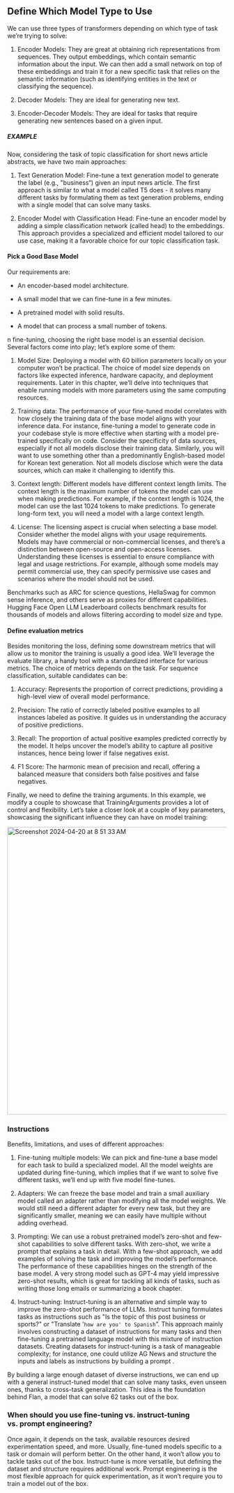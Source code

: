 ## Define Which Model Type to Use
We can use three types of transformers depending on which type of task we’re trying to solve:

1. Encoder Models: They are great at obtaining rich representations from sequences. They output embeddings, which contain semantic information about the input. We can then add a small network on top of these embeddings and train it for a new specific task that relies on the semantic information (such as identifying entities in the text or classifying the sequence).

2. Decoder Models: They are ideal for generating new text.

3. Encoder-Decoder Models: They are ideal for tasks that require generating new sentences based on a given input.


##### EXAMPLE
Now, considering the task of topic classification for short news article abstracts, we have two main approaches:

1. Text Generation Model: Fine-tune a text generation model to generate the label (e.g., "business“) given an input news article. The first approach is similar to what a model called T5 does - it solves many different tasks by formulating them as text generation problems, ending with a single model that can solve many tasks.

2. Encoder Model with Classification Head: Fine-tune an encoder model by adding a simple classification network (called head) to the embeddings. This approach provides a specialized and efficient model tailored to our use case, making it a favorable choice for our topic classification task.


#### Pick a Good Base Model
Our requirements are:

- An encoder-based model architecture.

- A small model that we can fine-tune in a few minutes.

- A pretrained model with solid results.

- A model that can process a small number of tokens.


n fine-tuning, choosing the right base model is an essential decision. Several factors come into play; let’s explore some of them:

1. Model Size: Deploying a model with 60 billion parameters locally on your computer won’t be practical. The choice of model size depends on factors like expected inference, hardware capacity, and deployment requirements. Later in this chapter, we’ll delve into techniques that enable running models with more parameters using the same computing resources.

2. Training data: The performance of your fine-tuned model correlates with how closely the training data of the base model aligns with your inference data. For instance, fine-tuning a model to generate code in your codebase style is more effective when starting with a model pre-trained specifically on code. Consider the specificity of data sources, especially if not all models disclose their training data. Similarly, you will want to use something other than a predominantly English-based model for Korean text generation. Not all models disclose which were the data sources, which can make it challenging to identify this.

3. Context length: Different models have different context length limits. The context length is the maximum number of tokens the model can use when making predictions. For example, if the context length is 1024, the model can use the last 1024 tokens to make predictions. To generate long-form text, you will need a model with a large context length.

4. License: The licensing aspect is crucial when selecting a base model. Consider whether the model aligns with your usage requirements. Models may have commercial or non-commercial licenses, and there’s a distinction between open-source and open-access licenses. Understanding these licenses is essential to ensure compliance with legal and usage restrictions. For example, although some models may permit commercial use, they can specify permissive use cases and scenarios where the model should not be used.


Benchmarks such as ARC for science questions, HellaSwag for common sense inference, and others serve as proxies for different capabilities. Hugging Face Open LLM Leaderboard collects benchmark results for thousands of models and allows filtering according to model size and type. 




#### Define evaluation metrics
Besides monitoring the loss, defining some downstream metrics that will allow us to monitor the training is usually a good idea. We’ll leverage the evaluate library, a handy tool with a standardized interface for various metrics. The choice of metrics depends on the task. For sequence classification, suitable candidates can be:

1. Accuracy: Represents the proportion of correct predictions, providing a high-level view of overall model performance.

2. Precision: The ratio of correctly labeled positive examples to all instances labeled as positive. It guides us in understanding the accuracy of positive predictions.

3. Recall: The proportion of actual positive examples predicted correctly by the model. It helps uncover the model’s ability to capture all positive instances, hence being lower if false negatives exist.

4. F1 Score: The harmonic mean of precision and recall, offering a balanced measure that considers both false positives and false negatives.


Finally, we need to define the training arguments. In this example, we modify a couple to showcase that TrainingArguments provides a lot of control and flexibility. Let’s take a closer look at a couple of key parameters, showcasing the significant influence they can have on model training:

<img width="660" alt="Screenshot 2024-04-20 at 8 51 33 AM" src="https://github.com/andysingal/llm-course/assets/20493493/86820f00-615d-4a5a-9cff-81724b66280c">


### Instructions 
Benefits, limitations, and uses of different approaches:

1. Fine-tuning multiple models: We can pick and fine-tune a base model for each task to build a specialized model. All the model weights are updated during fine-tuning, which implies that if we want to solve five different tasks, we’ll end up with five model fine-tunes.

2. Adapters: We can freeze the base model and train a small auxiliary model called an adapter rather than modifying all the model weights. We would still need a different adapter for every new task, but they are significantly smaller, meaning we can easily have multiple without adding overhead. 

3. Prompting: We can use a robust pretrained model’s zero-shot and few-shot capabilities to solve different tasks. With zero-shot, we write a prompt that explains a task in detail. With a few-shot approach, we add examples of solving the task and improving the model’s performance. The performance of these capabilities hinges on the strength of the base model. A very strong model such as GPT-4 may yield impressive zero-shot results, which is great for tackling all kinds of tasks, such as writing those long emails or summarizing a book chapter.

4. Instruct-tuning: Instruct-tuning is an alternative and simple way to improve the zero-shot performance of LLMs. Instruct tuning formulates tasks as instructions such as "Is the topic of this post business or sports?" or "Translate '`how are you' to Spanish`”. This approach mainly involves constructing a dataset of instructions for many tasks and then fine-tuning a pretrained language model with this mixture of instruction datasets. Creating datasets for instruct-tuning is a task of manageable complexity; for instance, one could utilize AG News and structure the inputs and labels as instructions by building a prompt .

By building a large enough dataset of diverse instructions, we can end up with a general instruct-tuned model that can solve many tasks, even unseen ones, thanks to cross-task generalization. This idea is the foundation behind Flan, a model that can solve 62 tasks out of the box.


### When should you use fine-tuning vs. instruct-tuning vs. prompt engineering?
Once again, it depends on the task, available resources desired experimentation speed, and more. Usually, fine-tuned models specific to a task or domain will perform better. On the other hand, it won’t allow you to tackle tasks out of the box. Instruct-tune is more versatile, but defining the dataset and structure requires additional work. Prompt engineering is the most flexible approach for quick experimentation, as it won’t require you to train a model out of the box.






